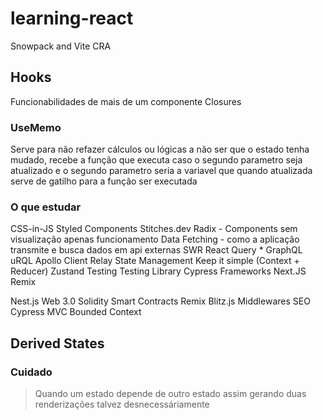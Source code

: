 # learning-react
Snowpack and Vite CRA
## Hooks
Funcionabilidades de mais de um componente
Closures
### UseMemo
Serve para não refazer cálculos ou lógicas a não ser que o estado tenha mudado, recebe a função que executa caso o segundo parametro seja atualizado e o segundo parametro seria a variavel que quando atualizada serve de gatilho para a função ser executada 
### O que estudar
CSS-in-JS
	Styled Components
	Stitches.dev
Radix - Components sem visualização apenas funcionamento
Data Fetching - como a aplicação transmite e busca dados em api externas
	SWR
	React Query *
	GraphQL
		uRQL
		Apollo Client
		Relay
State Management
	Keep it simple (Context + Reducer)
	Zustand
Testing
	Testing Library
	Cypress
Frameworks
	Next.JS
	Remix
	
Nest.js
Web 3.0
Solidity Smart Contracts
Remix
Blitz.js
Middlewares
SEO
Cypress
MVC
Bounded Context

## Derived States
### **Cuidado**
> Quando um estado depende de outro estado assim gerando duas renderizações talvez desnecessáriamente 